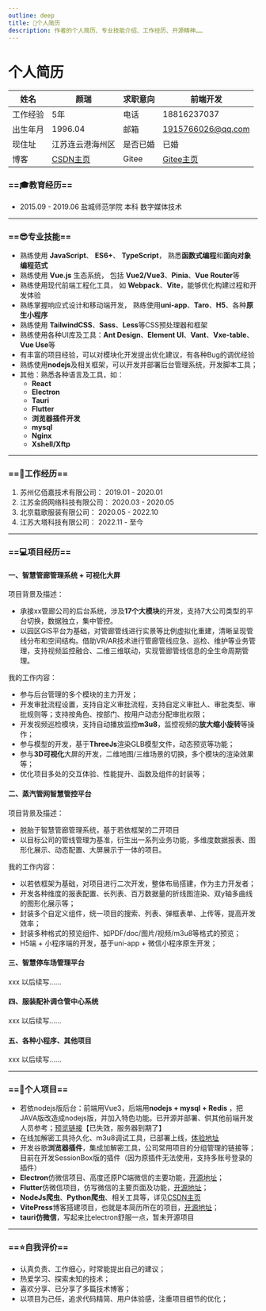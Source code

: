 ```yaml
---
outline: deep
title: 🏻‍个人简历
description: 作者的个人简历、专业技能介绍、工作经历、开源精神……
---
```


# 个人简历

| 姓名   | 颜瑞                                            | 求职意向  | 前端开发                                      |
|------|-----------------------------------------------|-------|-------------------------------------------|
| 工作经验 | 5年                                            | 电话    | 18816237037                               |
| 出生年月 | 1996.04                                       | 邮箱    | 1915766026@qq.com                         |
| 现住址  | 江苏连云港海州区                                      | 是否已婚  | 已婚                                        |
| 博客   | [CSDN主页](https://blog.csdn.net/yan1915766026) | Gitee | [Gitee主页](https://gitee.com/ruirui-study) |

### ==🎓︎教育经历==

- 2015.09 - 2019.06 盐城师范学院 本科 数字媒体技术

---

### ==😎专业技能==

- 熟练使用 **JavaScript**、 **ES6+**、 **TypeScript**， 熟悉**函数式编程**和**面向对象编程范式**
- 熟练使用 **Vue.js** 生态系统， 包括 **Vue2/Vue3**、**Pinia**、**Vue Router**等
- 熟练使用现代前端工程化工具， 如 **Webpack**、**Vite**，能够优化构建过程和开发体验
- 熟练掌握响应式设计和移动端开发， 熟练使用**uni-app**、**Taro**、**H5**、各种**原生小程序**
- 熟练使用 **TailwindCSS**、**Sass**、**Less**等CSS预处理器和框架
- 熟练使用各种UI库及工具：**Ant Design**、**Element UI**、**Vant**、**Vxe-table**、**Vue Use**等
- 有丰富的项目经验，可以对模块化开发提出优化建议，有各种Bug的调优经验
- 熟练使用**nodejs**及相关框架，可以开发并部署后台管理系统，开发脚本工具；
- 其他：熟悉各种语言及工具，如：
  - **React**
  - **Electron**
  - **Tauri**
  - **Flutter**
  - **浏览器插件开发**
  - **mysql**
  - **Nginx**
  - **Xshell/Xftp**

---

### ==🏢工作经历==

1. 苏州亿佰嘉技术有限公司： 2019.01 - 2020.01
2. 江苏金鸽网络科技有限公司： 2020.03 - 2020.05
3. 北京载歌服装有限公司： 2020.05 - 2022.10
4. 江苏大塔科技有限公司： 2022.11 - 至今

---

### ==💻项目经历==

#### 一、智慧管廊管理系统 + 可视化大屏

项目背景及描述：

- 承接xx管廊公司的后台系统，涉及**17个大模块**的开发，支持7大公司类型的平台切换，数据独立，集中管控。
- 以园区GIS平台为基础，对管廊管线进行实景等比例虚拟化重建，清晰呈现管线分布和空间结构。借助VR/AR技术进行管廊管线应急、巡检、维护等业务管理，支持视频监控融合、二维三维联动，实现管廊管线信息的全生命周期管理。

我的工作内容：

- 参与后台管理的多个模块的主力开发；
- 开发审批流程设置，支持自定义审批流程，支持自定义审批人、审批类型、审批规则等；支持按角色、按部门、按用户动态分配审批权限；
- 开发视频巡检模块，支持自动播放监控**m3u8**，监控视频的**放大缩小旋转**等操作；
- 参与模型的开发，基于**ThreeJs**渲染GLB模型文件，动态预览等功能；
- 参与**3D可视化**大屏的开发，二维地图/三维场景的切换，多个模块的渲染效果等；
- 优化项目多处的交互体验、性能提升、函数及组件的封装等；

#### 二、蒸汽管网智慧管控平台

项目背景及描述：

- 脱胎于智慧管廊管理系统，基于若依框架的二开项目
- 以目标公司的管线管理为基准，衍生出一系列业务功能，多维度数据报表、图形化展示、动态配置、大屏展示于一体的项目。

我的工作内容：

- 以若依框架为基础，对项目进行二次开发，整体布局搭建，作为主力开发者；
- 开发各种维度的报表配置、长列表、百万数据量的折线图渲染、双y轴多曲线的图形化展示等；
- 封装多个自定义组件，统一项目的搜索、列表、弹框表单、上传等，提高开发效率；
- 封装多种格式的预览组件、如PDF/doc/图片/视频/m3u8等格式的预览；
- H5端 + 小程序端的开发，基于uni-app + 微信小程序原生开发；

#### 三、智慧停车场管理平台

xxx 以后续写……

#### 四、服装配补调仓管中心系统

xxx 以后续写……

#### 五、各种小程序、其他项目

xxx 以后续写……

---

### ==🚀个人项目==

- 若依nodejs版后台：前端用Vue3，后端用**nodejs + mysql + Redis**
  ，把JAVA版改造成nodejs版，并加入特色功能。已开源并部署、供其他前端开发人员参考；[预览链接](http://yanrui521.com:5000)【已失效，服务器到期了】
- 在线加解密工具持久化、m3u8调试工具，已部署上线，[体验地址](http://www.crypt.yanrui.cloud)
- 开发谷歌**浏览器插件**，集成加解密工具，公司常用项目的分组管理的链接等；目前在开发SessionBox版的插件（因为原插件无法使用，支持多账号登录的插件）
- **Electron**仿微信项目、高度还原PC端微信的主要功能，[开源地址](https://gitee.com/ruirui-study/electron-vite-wechat)；
- **Flutter**仿微信项目，仿写微信的主要页面及功能，[开源地址](https://gitee.com/ruirui-study/flutter_weixin_dart35)；
- **NodeJs爬虫**、**Python爬虫**、相关工具等，详见[CSDN主页](https://blog.csdn.net/yan1915766026)
- **VitePress**博客搭建项目，也就是本简历所在的项目，[开源地址](https://gitee.com/ruirui-study/vite-press-blog)；
- **tauri仿微信**，写起来比electron舒服一点，暂未开源项目

---

### ==⭐️自我评价==

- 认真负责、工作细心，时常能提出自己的建议；
- 热爱学习、探索未知的技术；
- 喜欢分享、已分享了多篇技术博客；
- 以项目为己任，追求代码精简、用户体验感，注重项目细节的优化；
